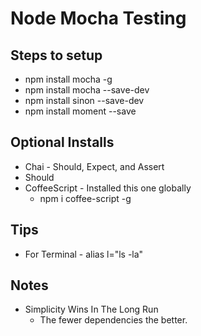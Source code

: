 # Node Mocha Testing 

## Steps to setup
* npm install mocha -g 
* npm install mocha --save-dev 
* npm install sinon --save-dev
* npm install moment --save


## Optional Installs
* Chai - Should, Expect, and Assert
* Should
* CoffeeScript - Installed this one globally
  * npm i coffee-script -g

## Tips
* For Terminal - alias l="ls -la"

## Notes
* Simplicity Wins In The Long Run
  * The fewer dependencies the better. 

